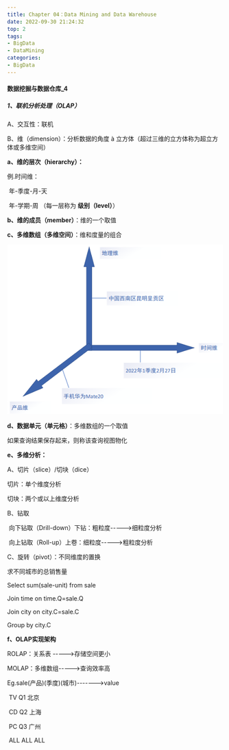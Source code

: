 ```yaml
---
title: Chapter 04：Data Mining and Data Warehouse
date: 2022-09-30 21:24:32
top: 2
tags:
- BigData
- DataMining
categories:
- BigData
---
```


#### 数据挖掘与数据仓库_4

##### **1**、联机分析处理（OLAP）

A、交互性：联机

B、维（dimension）：分析数据的角度 à 立方体（超过三维的立方体称为超立方体或多维空间）

**a、维的层次（hierarchy）：**

例.时间维：       

​       年-季度-月-天

​       年-学期-周   （每一层称为 **级别（level）**）

**b、维的成员（member）**：维的一个取值

**c、多维数组（多维空间）**：维和度量的组合

![image-20220930214656970](../images/DataMining/image-20220930214656970.png)

**d、数据单元（单元格）**：多维数组的一个取值

如果查询结果保存起来，则称该查询视图物化

 **e、多维分析：**

A、切片（slice）/切块（dice）

切片：单个维度分析

切块：两个或以上维度分析



B、钻取

​     向下钻取（Drill-down）下钻：粗粒度----->细粒度分析

​     向上钻取（Roll-up）上卷：细粒度----->粗粒度分析



C、旋转（pivot）：不同维度的置换

求不同城市的总销售量

Select sum(sale-unit) from sale

Join time on time.Q=sale.Q

Join city on city.C=sale.C

Group by city.C



**f、OLAP实现架构**

ROLAP：关系表 ----->存储空间更小

MOLAP：多维数组----->查询效率高

Eg.sale(产品)(季度)(城市)------->value

​               TV     Q1    北京

​               CD    Q2    上海

​               PC     Q3    广州

​               ALL   ALL    ALL

